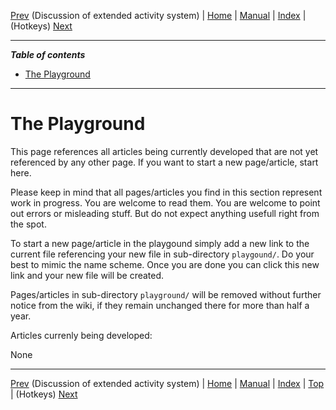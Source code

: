 [Prev](DocActivityPlanning) (Discussion of extended activity system) | [Home](Home) | [Manual](DocMain) | [Index](AxAdvIndex) | (Hotkeys) [Next](AxHotkeys)
- - -

***Table of contents***

* [The Playground](#the-playground)

* * * * * * * * * *
 
# The Playground #

This page references all articles being currently developed that are not yet referenced by any other page. If you want to start a new page/article, start here.

Please keep in mind that all pages/articles you find in this section represent work in progress. You are welcome to read them. You are welcome to point out errors or misleading stuff. But do not expect anything usefull right from the spot.

To start a new page/article in the playgound simply add a new link to the current file referencing your new file in sub-directory `playgound/`. Do your best to mimic the name scheme. Once you are done you can click this new link and your new file will be created.

Pages/articles in sub-directory `playground/` will be removed without further notice from the wiki, if they remain unchanged there for more than half a year.

Articles currenly being developed:

None

- - -
[Prev](DocActivityPlanning) (Discussion of extended activity system) | [Home](Home) | [Manual](DocMain) | [Index](AxAdvIndex) | [Top](#) | (Hotkeys) [Next](AxHotkeys)
